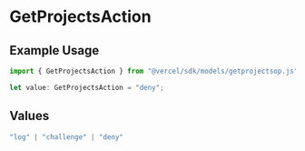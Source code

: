 # GetProjectsAction

## Example Usage

```typescript
import { GetProjectsAction } from "@vercel/sdk/models/getprojectsop.js";

let value: GetProjectsAction = "deny";
```

## Values

```typescript
"log" | "challenge" | "deny"
```
